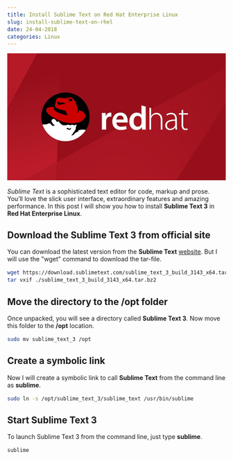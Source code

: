 ```yaml
---
title: Install Sublime Text on Red Hat Enterprise Linux
slug: install-sublime-text-on-rhel
date: 24-04-2018
categories: Linux
---
```


![Install Sublime Text on Red Hat Enterprise Linux](media/header.jpg)

*Sublime Text* is a sophisticated text editor for code, markup and prose.
You’ll love the slick user interface, extraordinary features and amazing performance. 
In this post I will show you how to install **Sublime Text 3** in **Red Hat Enterprise Linux**.

## Download the Sublime Text 3 from official site
You can download the latest version from the **Sublime Text** [website](https://www.sublimetext.com).
But I will use the "wget" command to download the tar-file.

```bash
wget https://download.sublimetext.com/sublime_text_3_build_3143_x64.tar.bz2
tar vxif ./sublime_text_3_build_3143_x64.tar.bz2
```

## Move the directory to the **/opt** folder
Once unpacked, you will see a directory called **Sublime Text 3**. 
Now move this folder to the **/opt** location. 

```bash
sudo mv sublime_text_3 /opt
```

## Create a symbolic link
Now I will create a symbolic link to call **Sublime Text** from the command line as **sublime**.

```bash
sudo ln -s /opt/sublime_text_3/sublime_text /usr/bin/sublime
```

## Start Sublime Text 3
To launch Sublime Text 3 from the command line, just type **sublime**.

```bash
sublime
```